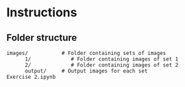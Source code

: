 # Instructions
## Folder structure
```
images/           # Folder containing sets of images
      1/             # Folder containing images of set 1
      2/             # Folder containing images of set 2
      output/     # Output images for each set
Exercise 2.ipynb
```
